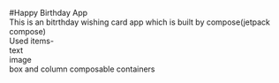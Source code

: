 #Happy Birthday App
<br>
This is an bitrthday wishing card app which is built by compose(jetpack compose)
<br>
Used items-
<br>
text
<br>
image
<br>
box and column composable containers
<br>
